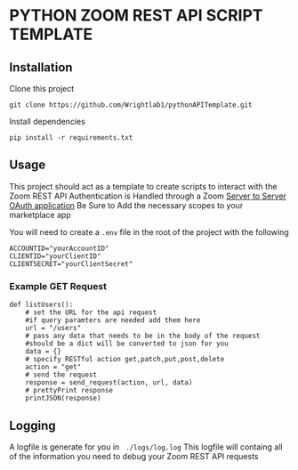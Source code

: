 # PYTHON ZOOM REST API SCRIPT TEMPLATE

## Installation
Clone this project
```
git clone https://github.com/Wrightlab1/pythonAPITemplate.git
```
Install dependencies
```
pip install -r requirements.txt
```

## Usage
This project should act as a template to create scripts to interact with the Zoom REST API
Authentication is Handled through a Zoom [Server to Server OAuth application](https://marketplace.zoom.us/docs/guides/build/server-to-server-oauth-app/)
Be Sure to Add the necessary scopes to your marketplace app

You will need to create a ```.env``` file  in the root of the project with the following
```
ACCOUNTID="yourAccountID"
CLIENTID="yourClientID"
CLIENTSECRET="yourClientSecret"
```
### Example GET Request
```
def listUsers():
    # set the URL for the api request
    #if query paramters are needed add them here
    url = "/users"
    # pass any data that needs to be in the body of the request
    #should be a dict will be converted to json for you
    data = {}
    # specify RESTful action get,patch,put,post,delete
    action = "get"
    # send the request
    response = send_request(action, url, data)
    # prettyPrint response
    printJSON(response)
```
## Logging
A logfile is generate for you in ``` ./logs/log.log```
This logfile will containg all of the information you need to debug your Zoom REST API requests